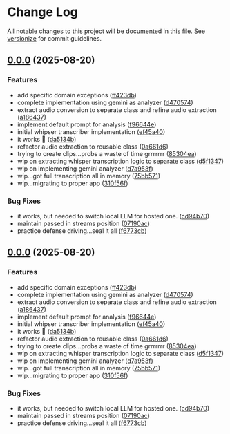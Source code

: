 # Change Log

All notable changes to this project will be documented in this file. See [versionize](https://github.com/versionize/versionize) for commit guidelines.

<a name="0.0.0"></a>
## [0.0.0](https://www.github.com/StevanFreeborn/stream-shorts/releases/tag/v0.0.0) (2025-08-20)

### Features

* add specific domain exceptions ([ff423db](https://www.github.com/StevanFreeborn/stream-shorts/commit/ff423db5feee68bdb1ad2dd0449bdf32ce10a24b))
* complete implementation using gemini as analyzer ([d470574](https://www.github.com/StevanFreeborn/stream-shorts/commit/d470574b99c30a2fa6270a1edf20e289c8640081))
* extract audio conversion to separate class and refine audio extraction ([a186437](https://www.github.com/StevanFreeborn/stream-shorts/commit/a1864371dd98878492a45f52cf2f97cd33ca83a4))
* implement default prompt for analysis ([f96644e](https://www.github.com/StevanFreeborn/stream-shorts/commit/f96644e0296e11426b18d61082cc0f12a6e410a9))
* initial whipser transcriber implementation ([ef45a40](https://www.github.com/StevanFreeborn/stream-shorts/commit/ef45a4098a8f8a478bd2e33de7d25ae6c80f2d46))
* it works 🥳 ([da5134b](https://www.github.com/StevanFreeborn/stream-shorts/commit/da5134bad00babb0ad9e7989b17108b2b527f123))
* refactor audio extraction to reusable class ([0a661d6](https://www.github.com/StevanFreeborn/stream-shorts/commit/0a661d6970f768ae1a3a9ce5317ea7399f5a4523))
* trying to create clips...probs a waste of time grrrrrrr ([85304ea](https://www.github.com/StevanFreeborn/stream-shorts/commit/85304eadd1f6cc91dc5436fa3bc72528de4cdbcc))
* wip on extracting whisper transcription logic to separate class ([d5f1347](https://www.github.com/StevanFreeborn/stream-shorts/commit/d5f1347587501dd9c1f8f320a9f1dc295ac05d3c))
* wip on implementing gemini analyzer ([d7a953f](https://www.github.com/StevanFreeborn/stream-shorts/commit/d7a953f187aa8e457a69dca6480e6baebc2d81e0))
* wip...got full transcription all in memory ([75bb571](https://www.github.com/StevanFreeborn/stream-shorts/commit/75bb571b6bc8c86e419cdfbe9797e32033d70bca))
* wip...migrating to proper app ([310f56f](https://www.github.com/StevanFreeborn/stream-shorts/commit/310f56fb84519c4267e4044b995c921463920235))

### Bug Fixes

* it works, but needed to switch local LLM for hosted one. ([cd94b70](https://www.github.com/StevanFreeborn/stream-shorts/commit/cd94b703bb58bf40ddc40de18a9aaa4bd28a8028))
* maintain passed in streams position ([07190ac](https://www.github.com/StevanFreeborn/stream-shorts/commit/07190acb658b3c6e6d71cc95f6c3f631cdf4062f))
* practice defense driving...seal it all ([f6773cb](https://www.github.com/StevanFreeborn/stream-shorts/commit/f6773cb64ef399c4ec1ea2e6aac0305c207f59d9))

<a name="0.0.0"></a>
## [0.0.0](https://www.github.com/StevanFreeborn/stream-shorts/releases/tag/v0.0.0) (2025-08-20)

### Features

* add specific domain exceptions ([ff423db](https://www.github.com/StevanFreeborn/stream-shorts/commit/ff423db5feee68bdb1ad2dd0449bdf32ce10a24b))
* complete implementation using gemini as analyzer ([d470574](https://www.github.com/StevanFreeborn/stream-shorts/commit/d470574b99c30a2fa6270a1edf20e289c8640081))
* extract audio conversion to separate class and refine audio extraction ([a186437](https://www.github.com/StevanFreeborn/stream-shorts/commit/a1864371dd98878492a45f52cf2f97cd33ca83a4))
* implement default prompt for analysis ([f96644e](https://www.github.com/StevanFreeborn/stream-shorts/commit/f96644e0296e11426b18d61082cc0f12a6e410a9))
* initial whipser transcriber implementation ([ef45a40](https://www.github.com/StevanFreeborn/stream-shorts/commit/ef45a4098a8f8a478bd2e33de7d25ae6c80f2d46))
* it works 🥳 ([da5134b](https://www.github.com/StevanFreeborn/stream-shorts/commit/da5134bad00babb0ad9e7989b17108b2b527f123))
* refactor audio extraction to reusable class ([0a661d6](https://www.github.com/StevanFreeborn/stream-shorts/commit/0a661d6970f768ae1a3a9ce5317ea7399f5a4523))
* trying to create clips...probs a waste of time grrrrrrr ([85304ea](https://www.github.com/StevanFreeborn/stream-shorts/commit/85304eadd1f6cc91dc5436fa3bc72528de4cdbcc))
* wip on extracting whisper transcription logic to separate class ([d5f1347](https://www.github.com/StevanFreeborn/stream-shorts/commit/d5f1347587501dd9c1f8f320a9f1dc295ac05d3c))
* wip on implementing gemini analyzer ([d7a953f](https://www.github.com/StevanFreeborn/stream-shorts/commit/d7a953f187aa8e457a69dca6480e6baebc2d81e0))
* wip...got full transcription all in memory ([75bb571](https://www.github.com/StevanFreeborn/stream-shorts/commit/75bb571b6bc8c86e419cdfbe9797e32033d70bca))
* wip...migrating to proper app ([310f56f](https://www.github.com/StevanFreeborn/stream-shorts/commit/310f56fb84519c4267e4044b995c921463920235))

### Bug Fixes

* it works, but needed to switch local LLM for hosted one. ([cd94b70](https://www.github.com/StevanFreeborn/stream-shorts/commit/cd94b703bb58bf40ddc40de18a9aaa4bd28a8028))
* maintain passed in streams position ([07190ac](https://www.github.com/StevanFreeborn/stream-shorts/commit/07190acb658b3c6e6d71cc95f6c3f631cdf4062f))
* practice defense driving...seal it all ([f6773cb](https://www.github.com/StevanFreeborn/stream-shorts/commit/f6773cb64ef399c4ec1ea2e6aac0305c207f59d9))

